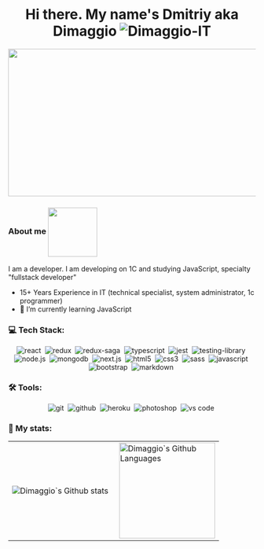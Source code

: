 <div id="header" align="center">
  <h1>
    Hi there. My name's Dmitriy aka Dimaggio
    <img src="https://komarev.com/ghpvc/?username=Dimaggio-IT&label=Profile%20Views%20&color=ff0000&style=flat-square" alt="Dimaggio-IT" />
  </h1>
</div>
<div align="center">
  <img src="https://media.giphy.com/media/dWesBcTLavkZuG35MI/giphy.gif" width="600" height="300"/>
</div>

### About me <img align="center" src="https://media.giphy.com/media/MYI6NK4JOGpOzOriEg/giphy.gif" width="100">

I am a developer. I am developing on 1C and studying JavaScript, specialty "fullstack developer"

- 15+ Years Experience in IT (technical specialist, system administrator, 1c programmer)
- 🌱 I’m currently learning JavaScript

### 💻 Tech Stack:

<div align="center">
  <img alt="react" src="https://img.shields.io/badge/react-61DAFB.svg?&style=for-the-badge&logo=react&logoColor=fff" />&nbsp;
  <img alt="redux" src="https://img.shields.io/badge/redux-764ABC.svg?&style=for-the-badge&logo=redux&logoColor=fff" />&nbsp;
  <img alt="redux-saga" src="https://img.shields.io/badge/redux saga-939393.svg?&style=for-the-badge&logo=redux-saga&logoColor=fff" />&nbsp;
  <img alt="typescript" src="https://img.shields.io/badge/typescript-007ACC.svg?&style=for-the-badge&logo=typescript&logoColor=fff" />&nbsp;
  <img alt="jest" src="https://img.shields.io/badge/jest-C21325.svg?&style=for-the-badge&logo=jest&logoColor=fff" />&nbsp;
  <img alt="testing-library" src="https://img.shields.io/badge/rtl-D62B2A.svg?&style=for-the-badge&logo=testing-library&logoColor=fff" />&nbsp;
  <img alt="node.js" src="https://img.shields.io/badge/node.js-90C53F.svg?&style=for-the-badge&logo=node.js&logoColor=fff" />&nbsp;
  <img alt="mongodb" src="https://img.shields.io/badge/mongodb-26A944.svg?&style=for-the-badge&logo=mongodb&logoColor=fff" />&nbsp;
  <img alt="next.js" src="https://img.shields.io/badge/next.js-000.svg?&style=for-the-badge&logo=next.js&logoColor=fff" />&nbsp;
  <img alt="html5" src="https://img.shields.io/badge/html-E34F26.svg?&style=for-the-badge&logo=html5&logoColor=fff" />&nbsp;
  <img alt="css3" src="https://img.shields.io/badge/css-1572B6.svg?&style=for-the-badge&logo=css3&logoColor=fff" />&nbsp;
  <img alt="sass" src="https://img.shields.io/badge/sass-CF649A.svg?&style=for-the-badge&logo=sass&logoColor=fff" />&nbsp;
  <img alt="javascript" src="https://img.shields.io/badge/javascript-F7DF1E.svg?&style=for-the-badge&logo=javascript&logoColor=fff" />&nbsp;
  <img alt="bootstrap" src="https://img.shields.io/badge/bootstrap-7610F7.svg?&style=for-the-badge&logo=bootstrap&logoColor=fff" />&nbsp;
  <img alt="markdown" src="https://img.shields.io/badge/markdown-000.svg?&style=for-the-badge&logo=markdown&logoColor=fff" />&nbsp;
</div>

### 🛠 Tools:

<div align="center">
  <img alt="git" src="https://img.shields.io/badge/git-F05033.svg?&style=for-the-badge&logo=git&logoColor=fff" />&nbsp;
  <img alt="github" src="https://img.shields.io/badge/github-000.svg?&style=for-the-badge&logo=github&logoColor=fff" />&nbsp;
  <img alt="heroku" src="https://img.shields.io/badge/heroku-5920B1.svg?&style=for-the-badge&logo=heroku&logoColor=fff" />&nbsp;
  <img alt="photoshop" src="https://img.shields.io/badge/photoshop-31A8FF.svg?&style=for-the-badge&logo=adobe-photoshop&logoColor=fff" />&nbsp;
  <img alt="vs code" src="https://img.shields.io/badge/vs code-007ACC.svg?&style=for-the-badge&logo=visual-studio-code&logoColor=fff" />&nbsp;
</div>

### 👀 My stats:

<table>
  <tr>
    <td>
      <img align="left" src="https://github-readme-streak-stats.herokuapp.com/?user=Dimaggio-IT&theme=algolia" alt="Dimaggio`s Github stats" />
    </td>
    <td>
      <img height="195px" align="right" alt="Dimaggio`s Github Languages" src="https://github-readme-stats-eight-theta.vercel.app/api/top-langs/?username=Dimaggio-IT&theme=algolia&layout=compact" />
    </td>
  </tr>
</table>

<!--
**Dimaggio-IT/Dimaggio-IT** is a ✨ _special_ ✨ repository because its `README.md` (this file) appears on your GitHub profile.

Here are some ideas to get you started:

- 🔭 I’m currently working on ...
- 🌱 I’m currently learning ...
- 👯 I’m looking to collaborate on ...
- 🤔 I’m looking for help with ...
- 💬 Ask me about ...
- 📫 How to reach me: ...
- 😄 Pronouns: ...
- ⚡ Fun fact: ...
  -->
